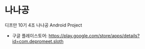 # 나나공
디프만 10기 4조 나나공 Android Project 

- 구글 플레이스토어: https://play.google.com/store/apps/details?id=com.depromeet.sloth
